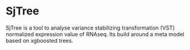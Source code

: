 # SjTree
SjTree is a tool to analyse variance stabilizing transformation (VST) normalized expression value of RNAseq. Its build around a  meta model based on xgboosted trees.
